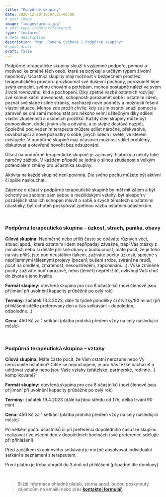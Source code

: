 ```yaml
---
title: "Podpůrné skupiny"
date: 2020-12-28T10:07:21+06:00
# post image
image: "images/group.jpg"
# post type (regular/featured)
type: "featured"
# meta description
description: "Mgr. Romana Svíbová | Podpůrné skupiny"
# post draft
draft: false
---
```


Podpůrné terapeutické skupiny slouží k vzájemné podpoře, pomoci a motivaci ke změně těch osob, které se potýkají s určitým typem životní nepohody. Účastníci skupiny mají možnost v bezpečném prostředí terapeutického prostoru prozkoumat své duševní pochody, porozumět lépe svým emocím, svému chování a potřebám, mohou postupně nalézt ve svém životě rovnováhu, klid a pochopení. Díky zpětné vazbě ostatních rozvíjejí své komunikační dovednosti, schopnosti porozumět sobě i ostatním lidem, poznat své slabé i silné stránky, nacházejí nové podněty a možnosti řešení vlastní situace. Mohou zde prožít chvíle, kdy se jim ostatní snaží pomoci a zároveň se oni sami mohou stát pro někoho velmi užitečným díky sdílení vlastní zkušenosti a osobních prožitků. Každý člen skupiny může být pomocníkem, dodat jiným sílu a odvahu, a to stejné dostává nazpět. Společně pod vedením terapeuta můžete sdílet náročné, překvapivé, osvobozující a nové poznatky o sobě, jiných lidech i světě, ve kterém existujete. V podpůrné skupině mají účastníci možnost sdílet problémy, diskutovat a otevřeně hovořit bez odsuzování.

Účast na podpůrné terapeutické skupině je zajímavý, hluboký a někdy také náročný zážitek. V každém případě se jedná o silnou zkušenost s velkým potenciálem změny pro účastníka skupiny.

Aktivita na každé skupině není povinná. Dle svého pocitu můžete být aktivní či spíše naslouchat.

Zájemce o účast v podpůrné terapeutické skupině by měl mít zájem a být ochotný se zaobírat sám sebou a mezilidskými vztahy, být alespoň v pozdějších stádiích schopen mluvit o sobě a svých tématech s ostatními účastníky, být ochoten poskytovat zpětnou vazbu ostatním účastníkům.

<br>

### Podpůrná terapeutická skupina – úzkost, strach, panika, obavy
**Cílová skupina:** Nadměrně nebo příliš často se obáváte různých věcí, situací apod., které ostatním lidem nepřipadají závažné, trápí Vás otázky z minulosti nebo si děláte přílišné obavy o budoucnost, máte pocit, že je toho na vás příliš, jste pod neustálým tlakem, zažíváte pocity úzkosti, spojené s nepříjemnými tělesnými projevy (pocení, bušení srdce, svírání na hrudi, pocit na omdlení, zmatenost, nesoustředění, zapomínání….). Výše zmíněné pocity zažíváte buď nárazově, nebo (téměř) nepřetržitě, ovlivňují Vaši chuť do života a jeho kvalitu.

**Formát skupiny:** otevřená skupina pro cca 8 účastníků (noví členové jsou přijímání při uvolnění kapacity průběžně po celý rok)

**Termíny:** začátek 13.3.2023, dále 1x týdně pondělky či čtvrtky/90 minut (při přihlášení sdělte preferovaný den a čas setkávání – dopoledne, odpoledne…)

**Cena:** 450 Kč za 1 setkání (platba probíhá předem vždy na celý následující měsíc)

<br>

### Podpůrná terapeutická skupina – vztahy
**Cílová skupina:** Máte často pocit, že Vám ostatní nerozumí nebo Vy nerozumíte ostatním? Cítíte se nepochopení, je pro Vás těžké nacházet a udržovat vztahy nebo jsou Vaše vztahy (přátelské, partnerské, rodinné…) komplikované?

**Formát skupiny:** otevřená skupina pro cca 8 účastníků (noví členové jsou přijímání při uvolnění kapacity průběžně po celý rok)

**Termíny:** začátek 19.4.2023 (dále každou středu od 17h, délka trvání 90 min)

**Cena:** 450 Kč za 1 setkání (platba probíhá předem vždy na celý následující měsíc)

Při velkém počtu účastníků či při preferenci dopoledního času lze skupinu realizovat i ve všední den v dopoledních hodinách (své preference sdělujte při přihlášení)


Před začátkem skupinového setkávání je možné absolvovat individuální setkání a seznámení s terapeutem.

První platbu je třeba uhradit do 3 dnů od přihlášení (případně dle domluvy).

<br>

> Bližší informace ohledně plateb, storna apod. budou poskytnuty zájemcům na emailu nebo přes [**kontaktní formulář**](/contact).
